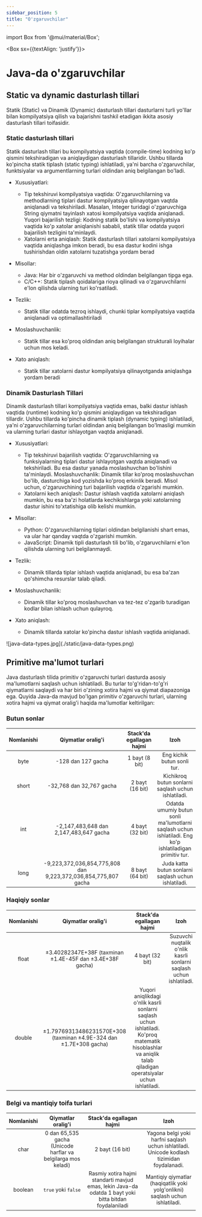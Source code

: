 ```yaml
--- 
sidebar_position: 5
title: "O'zgaruvchilar" 
--- 
```

 
import Box from '@mui/material/Box'; 
 
<Box sx={{textAlign: 'justify'}}> 
 
# Java-da o'zgaruvchilar

## Static va dynamic dasturlash tillari

Statik (Static) va Dinamik (Dynamic) dasturlash tillari dasturlarni turli yo'llar bilan kompilyatsiya qilish va bajarishni tashkil etadigan ikkita asosiy dasturlash tillari toifasidir. 

### Static dasturlash tillari 

Statik dasturlash tillari bu kompilyatsiya vaqtida (compile-time) kodning ko'p qismini tekshiradigan va aniqlaydigan dasturlash tillaridir. Ushbu tillarda ko'pincha statik tiplash (static typing) ishlatiladi, ya'ni barcha o'zgaruvchilar, funktsiyalar va argumentlarning turlari oldindan aniq belgilangan bo'ladi.

- Xususiyatlari:

    - Tip tekshiruvi kompilyatsiya vaqtida: O'zgaruvchilarning va methodlarning tiplari dastur kompilyatsiya qilinayotgan vaqtda aniqlanadi va tekshiriladi. Masalan, Integer turidagi o'zgaruvchiga String qiymatni tayinlash xatosi kompilyatsiya vaqtida aniqlanadi.
    Yuqori bajarilish tezligi: Kodning statik bo'lishi va kompilyatsiya vaqtida ko'p xatolar aniqlanishi sababli, statik tillar odatda yuqori bajarilish tezligini ta'minlaydi.
    - Xatolarni erta aniqlash: Statik dasturlash tillari xatolarni kompilyatsiya vaqtida aniqlashga imkon beradi, bu esa dastur kodini ishga tushirishdan oldin xatolarni tuzatishga yordam berad
- Misollar:

    - Java: Har bir o'zgaruvchi va method oldindan belgilangan tipga ega.
    - C/C++: Statik tiplash qoidalariga rioya qilinadi va o'zgaruvchilarni e'lon qilishda ularning turi ko'rsatiladi.

- Tezlik:  
    - Statik tillar odatda tezroq ishlaydi, chunki tiplar kompilyatsiya vaqtida aniqlanadi va optimallashtiriladi

- Moslashuvchanlik:
    - Statik tillar esa ko'proq oldindan aniq belgilangan strukturali loyihalar uchun mos keladi.

- Xato aniqlash: 
    - Statik tillar xatolarni dastur kompilyatsiya qilinayotganda aniqlashga yordam beradi

### Dinamik Dasturlash Tillari

Dinamik dasturlash tillari kompilyatsiya vaqtida emas, balki dastur ishlash vaqtida (runtime) kodning ko'p qismini aniqlaydigan va tekshiradigan tillardir. Ushbu tillarda ko'pincha dinamik tiplash (dynamic typing) ishlatiladi, ya'ni o'zgaruvchilarning turlari oldindan aniq belgilangan bo'lmasligi mumkin va ularning turlari dastur ishlayotgan vaqtda aniqlanadi.

- Xususiyatlari:

    - Tip tekshiruvi bajarilish vaqtida: O'zgaruvchilarning va funksiyalarning tiplari dastur ishlayotgan vaqtda aniqlanadi va tekshiriladi. Bu esa dastur yanada moslashuvchan bo'lishini ta'minlaydi.
    Moslashuvchanlik: Dinamik tillar ko'proq moslashuvchan bo'lib, dasturchiga kod yozishda ko'proq erkinlik beradi. Misol uchun, o'zgaruvchining turi bajarilish vaqtida o'zgarishi mumkin.
    - Xatolarni kech aniqlash: Dastur ishlash vaqtida xatolarni aniqlash mumkin, bu esa ba'zi holatlarda kechikishlarga yoki xatolarning dastur ishini to'xtatishiga olib kelishi mumkin.

- Misollar:

    - Python: O'zgaruvchilarning tiplari oldindan belgilanishi shart emas, va ular har qanday vaqtda o'zgarishi mumkin.
    - JavaScript: Dinamik tipli dasturlash tili bo'lib, o'zgaruvchilarni e'lon qilishda ularning turi belgilanmaydi.
- Tezlik:
    - Dinamik tillarda tiplar ishlash vaqtida aniqlanadi, bu esa ba'zan qo'shimcha resurslar talab qiladi.

- Moslashuvchanlik:
    - Dinamik tillar ko'proq moslashuvchan va tez-tez o'zgarib turadigan kodlar bilan ishlash uchun qulayroq.

- Xato aniqlash: 
    - Dinamik tillarda xatolar ko'pincha dastur ishlash vaqtida aniqlanadi.


<div style={{textAlign: 'center'}}>
    <!-- ![jre.jpg](./static/jdk.jpg) -->
    ![java-data-types.jpg](./static/java-data-types.png)
</div>

## Primitive ma'lumot turlari

Java dasturlash tilida primitiv o'zgaruvchi turlari dasturda asosiy ma'lumotlarni saqlash uchun ishlatiladi. Bu turlar to'g'ridan-to'g'ri qiymatlarni saqlaydi va har biri o'zining xotira hajmi va qiymat diapazoniga ega. Quyida Java-da mavjud bo'lgan primitiv o'zgaruvchi turlari, ularning xotira hajmi va qiymat oralig'i haqida ma'lumotlar keltirilgan:

### Butun sonlar

| Nomlanishi | Qiymatlar oralig'i | Stack'da egallagan hajmi | Izoh |
| :--------: | :----------------: | :----------------------: | :--: |
| byte | -128 dan 127 gacha | 1 bayt (8 bit) |  Eng kichik butun sonli tur. |
| short | -32,768 dan 32,767 gacha | 2 bayt (16 bit) | Kichikroq butun sonlarni saqlash uchun ishlatiladi.|
| int | -2,147,483,648 dan 2,147,483,647 gacha | 4 bayt (32 bit) | Odatda umumiy butun sonli ma'lumotlarni saqlash uchun ishlatiladi. Eng ko'p ishlatiladigan primitiv tur.|
| long | -9,223,372,036,854,775,808 dan 9,223,372,036,854,775,807 gacha | 8 bayt (64 bit) |  Juda katta butun sonlarni saqlash uchun ishlatiladi. |


### Haqiqiy sonlar

| Nomlanishi | Qiymatlar oralig'i | Stack'da egallagan hajmi | Izoh |
| :--------: | :----------------: | :----------------------: | :--: |
| float | ±3.40282347E+38F (taxminan ±1.4E-45F dan ±3.4E+38F gacha) | 4 bayt (32 bit) | Suzuvchi nuqtalik o'nlik kasrli sonlarni saqlash uchun ishlatiladi. |
| double | ±1.79769313486231570E+308 (taxminan ±4.9E-324 dan ±1.7E+308 gacha) | Yuqori aniqlikdagi o'nlik kasrli sonlarni saqlash uchun ishlatiladi. Ko'proq matematik hisoblashlar va aniqlik talab qiladigan operatsiyalar uchun ishlatiladi.|

### Belgi va mantiqiy toifa turlari

| Nomlanishi | Qiymatlar oralig'i | Stack'da egallagan hajmi | Izoh |
| :--------: | :----------------: | :----------------------: | :--: |
| char | 0 dan 65,535 gacha (Unicode harflar va belgilarga mos keladi) | 2 bayt (16 bit) | Yagona belgi yoki harfni saqlash uchun ishlatiladi. Unicode kodlash tizimidan foydalanadi. |
| boolean | `true` yoki `false` | Rasmiy xotira hajmi standarti mavjud emas, lekin Java-da odatda 1 bayt yoki bitta bitdan foydalaniladi | Mantiqiy qiymatlar (haqiqatlik yoki yolg'onlikni) saqlash uchun ishlatiladi.|

</Box>